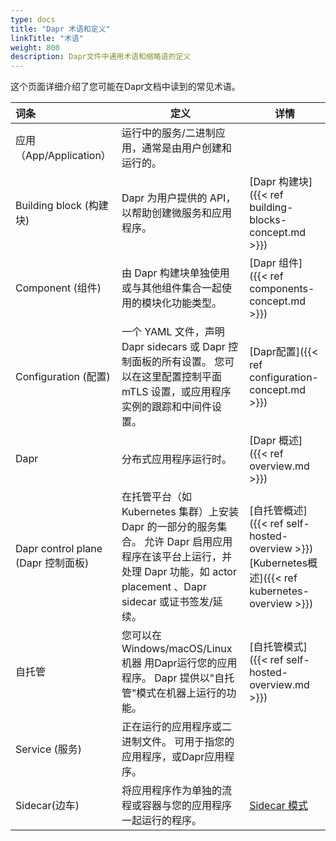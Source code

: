 ```yaml
---
type: docs
title: "Dapr 术语和定义"
linkTitle: "术语"
weight: 800
description: Dapr文件中通用术语和缩略语的定义
---
```


这个页面详细介绍了您可能在Dapr文档中读到的常见术语。

| 词条                             | 定义                                                                                                                    | 详情                                                                                                   |
|:------------------------------ | --------------------------------------------------------------------------------------------------------------------- | ---------------------------------------------------------------------------------------------------- |
| 应用（App/Application）            | 运行中的服务/二进制应用，通常是由用户创建和运行的。                                                                                            |                                                                                                      |
| Building block (构建块)           | Dapr 为用户提供的 API，以帮助创建微服务和应用程序。                                                                                        | [Dapr 构建块]({{< ref building-blocks-concept.md >}})                                                   |
| Component (组件)                 | 由 Dapr 构建块单独使用或与其他组件集合一起使用的模块化功能类型。                                                                                   | [Dapr 组件]({{< ref components-concept.md >}})                                                         |
| Configuration (配置)             | 一个 YAML 文件，声明Dapr sidecars 或 Dapr 控制面板的所有设置。 您可以在这里配置控制平面 mTLS 设置，或应用程序实例的跟踪和中间件设置。                                   | [Dapr配置]({{< ref configuration-concept.md >}})                                                       |
| Dapr                           | 分布式应用程序运行时。                                                                                                           | [Dapr 概述]({{< ref overview.md >}})                                                                   |
| Dapr control plane (Dapr 控制面板) | 在托管平台（如 Kubernetes 集群）上安装 Dapr 的一部分的服务集合。 允许 Dapr 启用应用程序在该平台上运行，并处理 Dapr 功能，如 actor placement 、Dapr sidecar 或证书签发/延续。 | [自托管概述]({{< ref self-hosted-overview >}})<br />[Kubernetes概述]({{< ref kubernetes-overview >}}) |
| 自托管                            | 您可以在 Windows/macOS/Linux机器 用Dapr运行您的应用程序。 Dapr 提供以"自托管"模式在机器上运行的功能。                                                   | [自托管模式]({{< ref self-hosted-overview.md >}})                                                         |
| Service (服务)                   | 正在运行的应用程序或二进制文件。 可用于指您的应用程序，或Dapr应用程序。                                                                                |                                                                                                      |
| Sidecar(边车)                    | 将应用程序作为单独的流程或容器与您的应用程序一起运行的程序。                                                                                        | [Sidecar 模式](https://docs.microsoft.com/en-us/azure/architecture/patterns/sidecar)                   |
